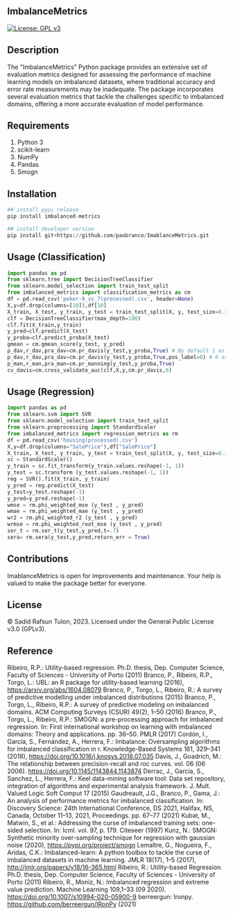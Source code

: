 ## ImbalanceMetrics

[![License: GPL v3](https://img.shields.io/badge/License-GPLv3-blue.svg)](https://www.gnu.org/licenses/gpl-3.0)

## Description
The "ImbalanceMetrics" Python package provides an extensive set of evaluation metrics designed for assessing the performance of machine learning models on imbalanced datasets, where traditional accuracy and error rate measurements may be inadequate. The package incorporates several evaluation metrics that tackle the challenges specific to imbalanced domains, offering a more accurate evaluation of model performance.
<br>

## Requirements
1. Python 3
2. scikit-learn
3. NumPy
4. Pandas
5. Smogn

## Installation
```python
## install pypi release
pip install imbalanced-metrics

## install developer version
pip install git+https://github.com/paobranco/ImablanceMetrics.git
```

## Usage (Classification)
```python
import pandas as pd
from sklearn.tree import DecisionTreeClassifier
from sklearn.model_selection import train_test_split
from imbalanced_metrics import classification_metrics as cm
df = pd.read_csv('poker-9_vs_7(processed).csv', header=None)
X,y=df.drop(columns=[10]),df[10]
X_train, X_test, y_train, y_test = train_test_split(X, y, test_size=0.33)
clf = DecisionTreeClassifier(max_depth=100)
clf.fit(X_train,y_train)
y_pred=clf.predict(X_test)
y_proba=clf.predict_proba(X_test)
gmean = cm.gmean_score(y_test, y_pred)
p_dav,r_dav,pra_dav=cm.pr_davis(y_test,y_proba,True) # By default 1 as positive
p_dav,r_dav,pra_dav=cm.pr_davis(y_test,y_proba,True,pos_label=0) # 0 as positive
p_man,r_man,pra_man=cm.pr_manning(y_test,y_proba,True)
cv_davis=cm.cross_validate_auc(clf,X,y,cm.pr_davis,6)
```

## Usage (Regression)
```python
import pandas as pd
from sklearn.svm import SVR
from sklearn.model_selection import train_test_split
from sklearn.preprocessing import StandardScaler
from imbalanced_metrics import regression_metrics as rm
df = pd.read_csv('housing(processed).csv')
X,y=df.drop(columns="SalePrice"),df["SalePrice"]
X_train, X_test, y_train, y_test = train_test_split(X, y, test_size=0.33)
sc = StandardScaler()
y_train = sc.fit_transform(y_train.values.reshape(-1, 1))
y_test = sc.transform (y_test.values.reshape(-1, 1))
reg = SVR().fit(X_train, y_train)
y_pred = reg.predict(X_test)
y_test=y_test.reshape(-1)
y_pred=y_pred.reshape(-1)
wmse = rm.phi_weighted_mse (y_test , y_pred)
wmae = rm.phi_weighted_mae (y_test , y_pred)
wr2 = rm.phi_weighted_r2 (y_test , y_pred)
wrmse = rm.phi_weighted_root_mse (y_test , y_pred) 
ser_t = rm.ser_t(y_test,y_pred,t=.7)
sera= rm.sera(y_test,y_pred,return_err = True)
```

## Contributions

ImablanceMetrics is open for improvements and maintenance. Your help is valued to make the package better for everyone.

## License

© Sadid Rafsun Tulon, 2023. Licensed under the General Public License v3.0 (GPLv3).

## Reference

Ribeiro, R.P.: Utility-based regression. Ph.D. thesis, Dep. Computer Science, Faculty of Sciences - University of Porto (2011)
Branco, P., Ribeiro, R.P., Torgo, L.: UBL: an R package for utility-based learning (2016), https://arxiv.org/abs/1604.08079
Branco, P., Torgo, L., Ribeiro, R.: A survey of predictive modelling under imbalanced distributions (2015)
Branco, P., Torgo, L., Ribeiro, R.P.: A survey of predictive modeling on imbalanced domains. ACM Computing Surveys (CSUR) 49(2), 1–50 (2016)
Branco, P., Torgo, L., Ribeiro, R.P.: SMOGN: a pre-processing approach for imbalanced regression. In: First international workshop on learning with imbalanced domains: Theory and applications. pp. 36–50. PMLR (2017)
Cordón, I., García, S., Fernández, A., Herrera, F.: Imbalance: Oversampling algorithms for imbalanced classification in r. Knowledge-Based Systems 161, 329–341 (2018), https://doi.org/10.1016/j.knosys.2018.07.035
Davis, J., Goadrich, M.: The relationship between precision-recall and roc curves. vol. 06 (06 2006). https://doi.org/10.1145/1143844.1143874
Derrac, J., Garcia, S., Sanchez, L., Herrera, F.: Keel data-mining software tool: Data set repository, integration of algorithms and experimental analysis framework. J. Mult. Valued Logic Soft Comput 17 (2015)
Gaudreault, J.G., Branco, P., Gama, J.: An analysis of performance metrics for imbalanced classification. In: Discovery Science: 24th International Conference, DS 2021, Halifax, NS, Canada, October 11–13, 2021, Proceedings. pp. 67–77 (2021)
Kubat, M., Matwin, S., et al.: Addressing the curse of imbalanced training sets: one-sided selection. In: Icml. vol. 97, p. 179. Citeseer (1997)
Kunz, N.: SMOGN: Synthetic minority over-sampling technique for regression with gaussian noise (2020), https://pypi.org/project/smogn
Lemaître, G., Nogueira, F., Aridas, C.K.: Imbalanced-learn: A python toolbox to tackle the curse of imbalanced datasets in machine learning. JMLR 18(17), 1–5 (2017),  http://jmlr.org/papers/v18/16-365.html
Ribeiro, R.: Utility-based Regression. Ph.D. thesis, Dep. Computer Science, Faculty of Sciences - University of Porto (2011)
Ribeiro, R., Moniz, N.: Imbalanced regression and extreme value prediction. Machine Learning 109,1–33 (09 2020). https://doi.org/10.1007/s10994-020-05900-9
berreergun: Ironpy. https://github.com/berreergun/IRonPy (2021)
